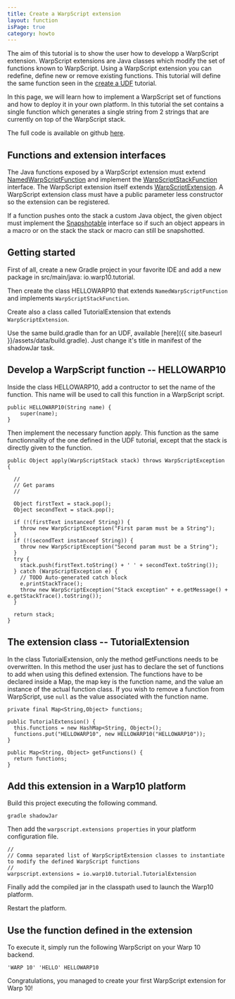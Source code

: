 ```yaml
---
title: Create a WarpScript extension
layout: function
isPage: true
category: howto
---
```


The aim of this tutorial is to show the user how to developp a WarpScript extension. WarpScript extensions are Java classes which modify the set of functions known to WarpScript. Using a WarpScript extension you can redefine, define new or remove existing functions. This tutorial will define the same function seen in the [create a UDF](http://www.warp10.io/howto/create-a-udf/) tutorial.

In this page, we will learn how to implement a WarpScript set of functions and how to deploy it in your own platform. In this tutorial the set contains a single function which generates a single string from 2 strings that are currently on top of the WarpScript stack.

The full code is available on github [here](https://github.com/cityzendata/warp10-ext-template).

## Functions and extension interfaces

The Java functions exposed by a WarpScript extension must extend [NamedWarpScriptFunction](https://github.com/cityzendata/warp10-platform/blob/master/warp10/src/main/java/io/warp10/script/NamedWarpScriptFunction.java) and implement the [WarpScriptStackFunction](https://github.com/cityzendata/warp10-platform/blob/master/warp10/src/main/java/io/warp10/script/WarpScriptStackFunction.java) interface. The WarpScript extension itself extends [WarpScriptExtension](https://github.com/cityzendata/warp10-platform/blob/8e83f966c939e4b58b9eb11cd86c396394a8e7f7/warp10/src/main/java/io/warp10/warp/sdk/WarpScriptExtension.java). A WarpScript extension class must have a public parameter less constructor so the extension can be registered.

If a function pushes onto the stack a custom Java object, the given object must implement the [Snapshotable](https://github.com/cityzendata/warp10-platform/blob/master/warp10/src/main/java/io/warp10/script/functions/SNAPSHOT.java) interface so if such an object appears in a macro or on the stack the stack or macro can still be snapshotted.

## Getting started

First of all, create a new Gradle project in your favorite IDE and add a new package in src/main/java: io.warp10.tutorial.

Then create the class HELLOWARP10 that extends `NamedWarpScriptFunction` and implements `WarpScriptStackFunction`.

Create also a class called TutorialExtension that extends `WarpScriptExtension`. 

Use the same build.gradle than for an UDF, available [here]({{ site.baseurl }}/assets/data/build.gradle). Just change it's title in manifest of the shadowJar task. 

## Develop a WarpScript function -- HELLOWARP10

Inside the class HELLOWARP10, add a contructor to set the name of the function. This name will be used to call this function in a WarpScript script.

```
public HELLOWARP10(String name) {
    super(name);
}
```

Then implement the necessary function apply. This function as the same functionnality of the one defined in the UDF tutorial, except that the stack is directly given to the function.

```
public Object apply(WarpScriptStack stack) throws WarpScriptException {
  
  //
  // Get params
  //
  
  Object firstText = stack.pop();
  Object secondText = stack.pop();
  
  if (!(firstText instanceof String)) {
    throw new WarpScriptException("First param must be a String");
  }
  if (!(secondText instanceof String)) {
    throw new WarpScriptException("Second param must be a String");
  }
  try {
    stack.push(firstText.toString() + ' ' + secondText.toString());
  } catch (WarpScriptException e) {
    // TODO Auto-generated catch block
    e.printStackTrace();
    throw new WarpScriptException("Stack exception" + e.getMessage() + e.getStackTrace().toString());
  }
  
  return stack;  
}
```

## The extension class -- TutorialExtension

In the class TutorialExtension, only the method getFunctions needs to be overwritten. In this method the user just has to declare the set of functions to add when using this defined extension. The functions have to be declared inside a Map, the map key is the function name, and the value an instance of the actual function class. If you wish to remove a function from WarpScript, use `null` as the value associated with the function name.

```
private final Map<String,Object> functions;

public TutorialExtension() {
  this.functions = new HashMap<String, Object>();
  functions.put("HELLOWARP10", new HELLOWARP10("HELLOWARP10"));
}

public Map<String, Object> getFunctions() {
  return functions;
}
```

## Add this extension in a Warp10 platform

Build this project executing the following command.

```
gradle shadowJar
```

Then add the `warpscript.extensions properties` in your platform configuration file.

```
//
// Comma separated list of WarpScriptExtension classes to instantiate to modify the defined WarpScript functions
//
warpscript.extensions = io.warp10.tutorial.TutorialExtension
```

Finally add the compiled jar in the classpath used to launch the Warp10 platform.

Restart the platform.

## Use the function defined in the extension

To execute it, simply run the following WarpScript on your Warp 10 backend.

```
'WARP 10' 'HELLO' HELLOWARP10
```

Congratulations, you managed to create your first WarpScript extension for Warp 10!
